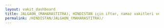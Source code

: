 ```yaml
---
layout: vakit_dashboard
title: JALGAON_(MAHARASTITRA), HINDISTAN için iftar, namaz vakitleri ve hava durumu - ilçe/eyalet seç
permalink: /HINDISTAN/JALGAON_(MAHARASTITRA)/
---
```


<script type="text/javascript">
  var GLOBAL_COUNTRY = 'HINDISTAN';
  var GLOBAL_CITY = 'JALGAON_(MAHARASTITRA)';
  var GLOBAL_STATE = '';
  var lat = 72;
  var lon = 21;
</script>
